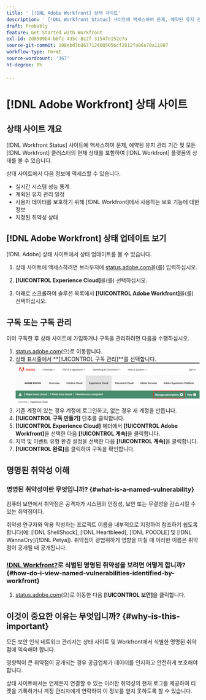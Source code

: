 ```yaml
---
title: ' [!DNL Adobe Workfront] 상태 사이트'
description: ' [!DNL Workfront Status] 사이트에 액세스하여 문제, 예약된 유지 관리 기간 및 모든 [!DNL Workfront] 클러스터의 현재 상태를 포함한  [!DNL Workfront] 플랫폼의 상태를 볼 수 있습니다.'
draft: Probably
feature: Get Started with Workfront
exl-id: 2d8509b4-b0fc-435c-8c2f-3154fe152e7a
source-git-commit: 108ebd3b8677124085056cf2812fa86e70a11887
workflow-type: tm+mt
source-wordcount: '367'
ht-degree: 0%

---
```


# [!DNL Adobe Workfront] 상태 사이트

<!-- Audited: 1/2024 -->

## 상태 사이트 개요

[!DNL Workfront Status] 사이트에 액세스하여 문제, 예약된 유지 관리 기간 및 모든 [!DNL Workfront] 클러스터의 현재 상태를 포함하여 [!DNL Workfront] 플랫폼의 상태를 볼 수 있습니다.

상태 사이트에서 다음 정보에 액세스할 수 있습니다.

* 실시간 시스템 성능 통계
* 계획된 유지 관리 일정
* 사용자 데이터를 보호하기 위해 [!DNL Workfront]에서 사용하는 보호 기능에 대한 정보
* 지정된 취약성 상태

## [!DNL Adobe Workfront] 상태 업데이트 보기

[!DNL Adobe] 상태 사이트에서 상태 업데이트를 볼 수 있습니다.

1. 상태 사이트에 액세스하려면 브라우저에 [status.adobe.com](https://status.adobe.com/)을(를) 입력하십시오.

1. **[!UICONTROL Experience Cloud]**&#x200B;을(를) 선택하십시오.
1. 아래로 스크롤하여 솔루션 목록에서 **[!UICONTROL Adobe Workfront]**&#x200B;을(를) 선택하십시오.

## 구독 또는 구독 관리

이미 구독한 후 상태 사이트에 가입하거나 구독을 관리하려면 다음을 수행하십시오.

1. [status.adobe.com](https://status.adobe.com/)(으)로 이동합니다.
1. 상태 표시줄에서 **[!UICONTROL 구독 관리]**를 선택합니다.
   ![](assets/manage-subs.png)
1. 기존 계정이 있는 경우 계정에 로그인하고, 없는 경우 새 계정을 만듭니다.
1. **[!UICONTROL 구독 만들기]** 단추를 클릭합니다.
1. **[!UICONTROL Experience Cloud]** 헤더에서 **[!UICONTROL Adobe Workfront]**&#x200B;을 선택한 다음 **[!UICONTROL 계속]**&#x200B;을 클릭합니다.
1. 지역 및 이벤트 유형 환경 설정을 선택한 다음 **[!UICONTROL 계속]**&#x200B;을 클릭합니다.
1. **[!UICONTROL 완료]**&#x200B;를 클릭하여 구독을 확인합니다.

## 명명된 취약성 이해

### 명명된 취약성이란 무엇입니까? {#what-is-a-named-vulnerability}

컴퓨터 보안에서 취약점은 공격자가 시스템의 안정성, 보안 또는 무결성을 감소시킬 수 있는 취약점이다.

취약성 연구자와 악용 작성자는 프로젝트 이름을 내부적으로 지정하여 참조하기 쉽도록 합니다(예: [!DNL ShellShock], [!DNL Heartbleed], [!DNL POODLE] 및 [!DNL WannaCry]/[!DNL Petya]). 취약점이 광범위하게 영향을 미칠 때 이러한 이름은 취약점이 공개될 때 공개됩니다.

### [!DNL Workfront?](으)로 식별된 명명된 취약성을 보려면 어떻게 합니까? {#how-do-i-view-named-vulnerabilities-identified-by-workfront}

1. [status.adobe.com](https://status.adobe.com/)(으)로 이동한 다음 **[!UICONTROL 보안]**&#x200B;을 클릭합니다.

## 이것이 중요한 이유는 무엇입니까? {#why-is-this-important}

모든 보안 인식 네트워크 관리자는 상태 사이트 및 Workfront에서 식별한 명명된 취약점에 익숙해야 합니다.

영향력이 큰 취약점이 공개되는 경우 공급업체가 데이터를 인지하고 안전하게 보호해야 합니다.

상태 사이트에서는 언제든지 연결할 수 있는 이러한 취약성의 현재 로그를 제공하여 티켓을 기록하거나 계정 관리자에게 연락하여 이 정보를 얻지 못하도록 할 수 있습니다.
